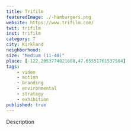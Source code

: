 ```yaml
---
title: Trifilm
featuredImage: ./-hamburgers.png
website: https://www.trifilm.com/
twit: trifilm
inst: trifilm
category: T
city: Kirkland
neighborhood:
size: "Medium (11-40)"
place: [-122.2053774021608,47.65551761537504]
tags:
    - video
    - motion
    - branding
    - environmental
    - strategy
    - exhibition
published: true
---
```


Description
